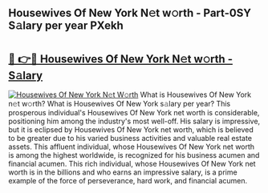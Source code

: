 ## Housewives Of New York N𝚎t w𝚘rth - Part-0SY S𝚊lary per year PXekh

# <h2><a href="http://gc1s8x.nevu.top/?p=Housewives+Of+New+York">🔗 👉🔴 Housewives Of New York N𝚎t w𝚘rth - S𝚊lary</a></h2>

[![Housewives Of New York N𝚎t W𝚘rth](https://i.imgur.com/Oavwk0R.jpeg)](http://gc1s8x.nevu.top/?p=Housewives+Of+New+York)
What is Housewives Of New York n𝚎t w𝚘rth? What is Housewives Of New York s𝚊lary per year?
This prosperous individual's Housewives Of New York net worth is considerable, positioning him among the industry's most well-off. His salary is impressive, but it is eclipsed by Housewives Of New York net worth, which is believed to be greater due to his varied business activities and valuable real estate assets. This affluent individual, whose Housewives Of New York net worth is among the highest worldwide, is recognized for his business acumen and financial acumen. This rich individual, whose Housewives Of New York net worth is in the billions and who earns an impressive salary, is a prime example of the force of perseverance, hard work, and financial acumen.
